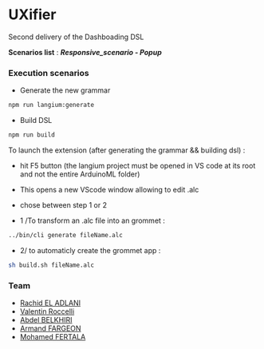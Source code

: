 # UXifier
Second delivery of the Dashboading DSL 

**Scenarios list** : ***Responsive_scenario - Popup***

### Execution scenarios  
* Generate the new grammar
```sh
npm run langium:generate
```
* Build DSL
```sh
npm run build
```

To launch the extension (after generating the grammar && building dsl) :
* hit F5 button (the langium project must be opened in VS code at its root and not the entire ArduinoML folder)

* This opens a new VScode window allowing to edit .alc 
* chose between step 1 or 2

* 1 /To transform an .alc file into an grommet :
```sh
../bin/cli generate fileName.alc
```
* 2/ to automaticly create the grommet app :
```sh
sh build.sh fileName.alc
```

### Team
- [Rachid EL ADLANI](https://github.com/rachid-eladlani)
- [Valentin Roccelli](https://github.com/RoccelliV)
- [Abdel BELKHIRI](https://github.com/AbdelBelkhiri)
- [Armand FARGEON](https://github.com/armandfargeon)
- [Mohamed FERTALA](https://github.com/fertala2)
